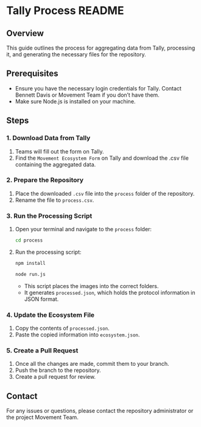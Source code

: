 # Tally Process README

## Overview

This guide outlines the process for aggregating data from Tally, processing it, and generating the necessary files for the repository.

## Prerequisites

- Ensure you have the necessary login credentials for Tally. Contact Bennett Davis or Movement Team if you don’t have them.
- Make sure Node.js is installed on your machine.

## Steps

### 1. Download Data from Tally

1. Teams will fill out the form on Tally.
2. Find the `Movement Ecosystem Form` on Tally and download the .csv file containing the aggregated data.

### 2. Prepare the Repository

1. Place the downloaded `.csv` file into the `process` folder of the repository.
2. Rename the file to `process.csv`.

### 3. Run the Processing Script

1. Open your terminal and navigate to the `process` folder:
   ```bash
   cd process
   ```
2. Run the processing script:
   ```bash
   npm install
   
   node run.js
   ```
   - This script places the images into the correct folders.
   - It generates `processed.json`, which holds the protocol information in JSON format.

### 4. Update the Ecosystem File

1. Copy the contents of `processed.json`.
2. Paste the copied information into `ecosystem.json`.

### 5. Create a Pull Request

1. Once all the changes are made, commit them to your branch.
2. Push the branch to the repository.
3. Create a pull request for review.

## Contact

For any issues or questions, please contact the repository administrator or the project Movement Team.